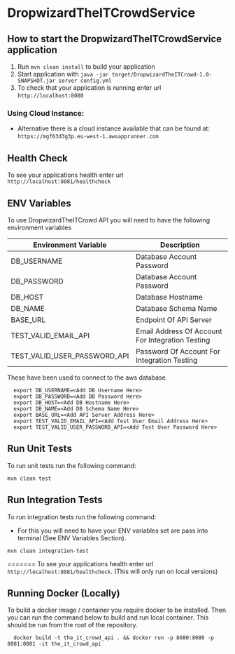 # DropwizardTheITCrowdService

How to start the DropwizardTheITCrowdService application
---

1. Run `mvn clean install` to build your application
2. Start application with `java -jar target/DropwizardTheITCrowd-1.0-SNAPSHOT.jar server config.yml`
3. To check that your application is running enter url `http://localhost:8080`

### Using Cloud Instance:

- Alternative there is a cloud instance available that can be found at: `https://mgf63d3g3p.eu-west-1.awsapprunner.com`

Health Check
---

To see your applications health enter url `http://localhost:8081/healthcheck`


ENV Variables
--- 

To use DropwizardTheITCrowd API you will need to have the following environment variables


| Environment Variable         | Description                                      |
|------------------------------|--------------------------------------------------|
| DB_USERNAME                  | Database Account Password                        |
| DB_PASSWORD                  | Database Account Password                        |
| DB_HOST                      | Database Hostname                                |
| DB_NAME                      | Database Schema Name                             |
| BASE_URL                     | Endpoint Of API Server                           |
| TEST_VALID_EMAIL_API         | Email Address Of Account For Integration Testing |
| TEST_VALID_USER_PASSWORD_API | Password Of Account For Integration Testing      |

These have been used to connect to the aws database.

```shell
  export DB_USERNAME=<Add DB Username Here>  
  export DB_PASSWORD=<Add DB Password Here>  
  export DB_HOST=<Add DB Hostname Here>  
  export DB_NAME=<Add DB Schema Name Here>  
  export BASE_URL=<Add API Server Address Here>  
  export TEST_VALID_EMAIL_API=<Add Test User Email Address Here>  
  export TEST_VALID_USER_PASSWORD_API=<Add Test User Password Here>  
```

Run Unit Tests
---

To run unit tests run the following command:

```shell
mvn clean test
```

Run Integration Tests
---

To run integration tests run the following command:

- For this you will need to have your ENV variables set are pass into terminal (See ENV Variables Section).

```shell
mvn clean integration-test
```
=======
To see your applications health enter url `http://localhost:8081/healthcheck`. (This will only run on local versions)

Running Docker (Locally)
---

To build a docker image / container you require docker to be installed.
Then you can run the command below to build and run local container.
This should be run from the root of the repository.

```shell
  docker build -t the_it_crowd_api . && docker run -p 8080:8080 -p 8081:8081 -it the_it_crowd_api
```
